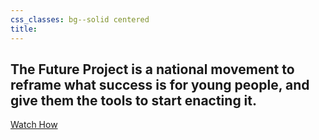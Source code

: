 ```yaml
---
css_classes: bg--solid centered
title:
---
```


## The Future Project is a national movement to reframe what success is for young people, and give them the tools to start enacting it.

<div class="call-to-action">
  <a href="https://player.vimeo.com/video/96807475?title=0&byline=0&portrait=0&autoplay=1" rel="player" class="btn lonely-btn">
    Watch How
  </a>
</div>
